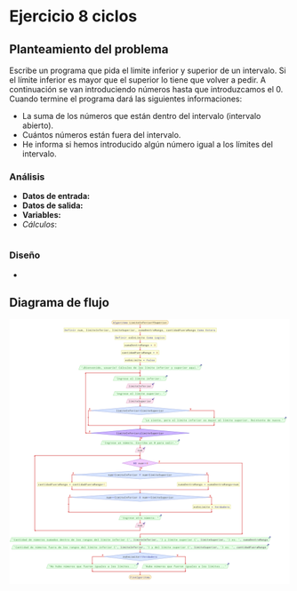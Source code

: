 # Ejercicio 8 ciclos

## Planteamiento del problema

Escribe un programa que pida el limite inferior y superior de un intervalo. Si el límite inferior es mayor que el superior lo tiene que volver a pedir. A continuación se van introduciendo números hasta que introduzcamos el 0. Cuando termine el programa dará las siguientes informaciones:
- La suma de los números que están dentro del intervalo (intervalo abierto).
- Cuántos números están fuera del intervalo.
- He informa si hemos introducido algún número igual a los límites del intervalo.

### Análisis

- **Datos de entrada:**
- **Datos de salida:**
- **Variables:**
- *Cálculos*:
```C

```

### Diseño

-

## Diagrama de flujo

![DFD del ejercicio 8 ciclos](./Ejercicio8DFD.png)
